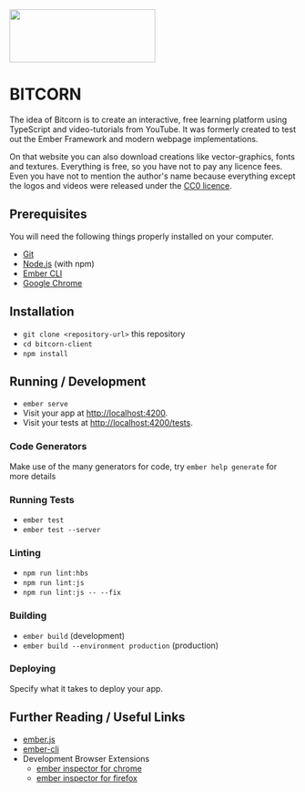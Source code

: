 <img src="https://github.com/AlexanderMattheis/Bitcorn/blob/master/bitcorn_logo.png" width="256" height="93">

# BITCORN
The idea of Bitcorn is to create an interactive, 
free learning platform using TypeScript and video-tutorials from YouTube.
It was formerly created to test out the Ember Framework
and modern webpage implementations. 

On that website you can also download creations like vector-graphics,
fonts and textures. Everything is free, so you have not to pay any licence fees. 
Even you have not to mention the author's name because everything 
except the logos and videos were released under the 
[CC0 licence](https://creativecommons.org/publicdomain/zero/1.0/).

## Prerequisites

You will need the following things properly installed on your computer.

* [Git](https://git-scm.com/)
* [Node.js](https://nodejs.org/) (with npm)
* [Ember CLI](https://ember-cli.com/)
* [Google Chrome](https://google.com/chrome/)

## Installation

* `git clone <repository-url>` this repository
* `cd bitcorn-client`
* `npm install`

## Running / Development

* `ember serve`
* Visit your app at [http://localhost:4200](http://localhost:4200).
* Visit your tests at [http://localhost:4200/tests](http://localhost:4200/tests).

### Code Generators

Make use of the many generators for code, try `ember help generate` for more details

### Running Tests

* `ember test`
* `ember test --server`

### Linting

* `npm run lint:hbs`
* `npm run lint:js`
* `npm run lint:js -- --fix`

### Building

* `ember build` (development)
* `ember build --environment production` (production)

### Deploying

Specify what it takes to deploy your app.

## Further Reading / Useful Links

* [ember.js](https://emberjs.com/)
* [ember-cli](https://ember-cli.com/)
* Development Browser Extensions
  * [ember inspector for chrome](https://chrome.google.com/webstore/detail/ember-inspector/bmdblncegkenkacieihfhpjfppoconhi)
  * [ember inspector for firefox](https://addons.mozilla.org/en-US/firefox/addon/ember-inspector/)
